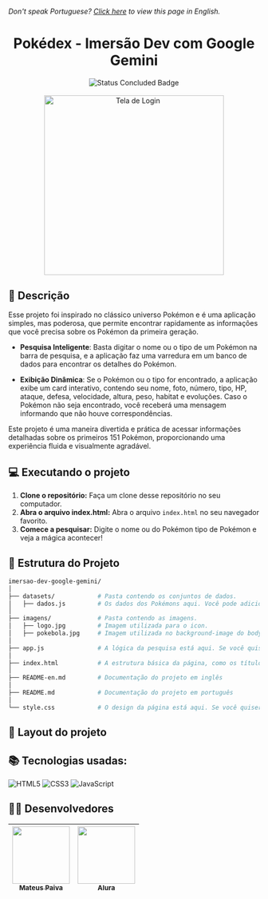 <h6> Don't speak Portuguese? <a href="#">Click here</a> to view this page in English.</h6>

<h1 align="center">Pokédex - Imersão Dev com Google Gemini</h1>

<p align="center">
  <img src="http://img.shields.io/static/v1?label=STATUS&message=CONCLUDED&color=GREEN&style=for-the-badge" alt="Status Concluded Badge">
  <br><br>
  <img height="360em" src="https://github.com/user-attachments/assets/434eedd5-ec49-4682-8013-34cc4ada3028" alt="Tela de Login">
</p>

## 📂 Descrição
Esse projeto foi inspirado no clássico universo Pokémon e é uma aplicação simples, mas poderosa, que permite encontrar rapidamente as informações que você precisa sobre os Pokémon da primeira geração.

- **Pesquisa Inteligente**: Basta digitar o nome ou o tipo de um Pokémon na barra de pesquisa, e a aplicação faz uma varredura em um banco de dados para encontrar os detalhes do Pokémon.

- **Exibição Dinâmica**: Se o Pokémon ou o tipo for encontrado, a aplicação exibe um card interativo, contendo seu nome, foto, número, tipo, HP, ataque, defesa, velocidade, altura, peso, habitat e evoluções. Caso o Pokémon não seja encontrado, você receberá uma mensagem informando que não houve correspondências.

Este projeto é uma maneira divertida e prática de acessar informações detalhadas sobre os primeiros 151 Pokémon, proporcionando uma experiência fluida e visualmente agradável.

## 💻 Executando o projeto
1. **Clone o repositório:** Faça um clone desse repositório no seu computador.
2. **Abra o arquivo index.html:** Abra o arquivo `index.html` no seu navegador favorito.
3. **Comece a pesquisar:** Digite o nome ou do Pokémon tipo de Pokémon e veja a mágica acontecer!

## 📝 Estrutura do Projeto
```bash
imersao-dev-google-gemini/
│
├── datasets/            # Pasta contendo os conjuntos de dados.
│   ├── dados.js         # Os dados dos Pokémons aqui. Você pode adicionar mais dados aí se quiser.
│
├── imagens/             # Pasta contendo as imagens.
│   ├── logo.jpg         # Imagem utilizada para o icon.
│   ├── pokebola.jpg     # Imagem utilizada no background-image do body.
│
├── app.js               # A lógica da pesquisa está aqui. Se você quiser adicionar mais funcionalidades, é só editar esse arquivo.
│
├── index.html           # A estrutura básica da página, como os títulos, botões e onde os resultados vão aparecer.
│
├── README-en.md         # Documentação do projeto em inglês
│
├── README.md            # Documentação do projeto em português
│
└── style.css            # O design da página está aqui. Se você quiser mudar as cores ou a fonte, é só editar esse arquivo.

```

## 💨 Layout do projeto

## 📚 Tecnologias usadas:
<div style="display: inline_block">
   
  ![HTML5](https://img.shields.io/badge/html5-%23E34F26.svg?style=for-the-badge&logo=html5&logoColor=white)
  ![CSS3](https://img.shields.io/badge/css3-%231572B6.svg?style=for-the-badge&logo=css3&logoColor=white)
  ![JavaScript](https://img.shields.io/badge/javascript-%23323330.svg?style=for-the-badge&logo=javascript&logoColor=%23F7DF1E)

</div>

## 🙋‍♂️ Desenvolvedores
| [<img src="https://avatars.githubusercontent.com/u/106707389?s=400&u=c01ee84b19a35b975ac9634deb3baf48d681a4c5&v=4" width=115><br><sub>Mateus Paiva</sub>](https://github.com/mateusopaiva)| [<img src="https://user-images.githubusercontent.com/106707389/187273477-45a53362-7158-4c5e-b0f5-68c92aec9182.png" width=115><br><sub>Alura</sub>](https://www.alura.com.br) |
| :---: | :---: |

